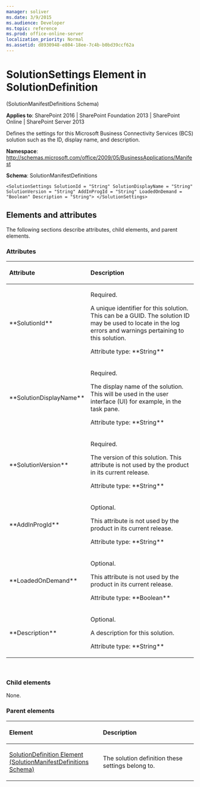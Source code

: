 ```yaml
---
manager: soliver
ms.date: 3/9/2015
ms.audience: Developer
ms.topic: reference
ms.prod: office-online-server
localization_priority: Normal
ms.assetid: d8930948-e804-18ee-7c4b-b0bd39ccf62a
---
```


# SolutionSettings Element in SolutionDefinition 

(SolutionManifestDefinitions Schema)

**Applies to**: SharePoint 2016 | SharePoint Foundation 2013 | SharePoint Online | SharePoint Server 2013

Defines the settings for this Microsoft Business Connectivity Services (BCS) solution such as the ID, display name, and description.

**Namespace**: http://schemas.microsoft.com/office/2009/05/BusinessApplications/Manifest

**Schema**: SolutionManifestDefinitions

```
<SolutionSettings SolutionId = "String" SolutionDisplayName = "String" SolutionVersion = "String" AddInProgId = "String" LoadedOnDemand = "Boolean" Description = "String"> </SolutionSettings>
```

## Elements and attributes

The following sections describe attributes, child elements, and parent elements.

### Attributes

<table>
<colgroup>
<col width="20%" />
<col width="80%" />
</colgroup>
<thead>
<tr class="header">
<th align="left"><p>Attribute</p></th>
<th align="left"><p>Description</p></th>
</tr>
</thead>
<tbody>
<tr class="odd">
<td align="left"><p>**SolutionId**</p></td>
<td align="left"><p>Required.</p>
<p>A unique identifier for this solution. This can be a GUID. The solution ID may be used to locate in the log errors and warnings pertaining to this solution.</p>
<p>Attribute type: **String**</p></td>
</tr>
<tr class="even">
<td align="left"><p>**SolutionDisplayName**</p></td>
<td align="left"><p>Required.</p>
<p>The display name of the solution. This will be used in the user interface (UI) for example, in the task pane.</p>
<p>Attribute type: **String**</p></td>
</tr>
<tr class="odd">
<td align="left"><p>**SolutionVersion**</p></td>
<td align="left"><p>Required.</p>
<p>The version of this solution. This attribute is not used by the product in its current release.</p>
<p>Attribute type: **String**</p></td>
</tr>
<tr class="even">
<td align="left"><p>**AddInProgId**</p></td>
<td align="left"><p>Optional.</p>
<p>This attribute is not used by the product in its current release.</p>
<p>Attribute type: **String**</p></td>
</tr>
<tr class="odd">
<td align="left"><p>**LoadedOnDemand**</p></td>
<td align="left"><p>Optional.</p>
<p>This attribute is not used by the product in its current release.</p>
<p>Attribute type: **Boolean**</p></td>
</tr>
<tr class="even">
<td align="left"><p>**Description**</p></td>
<td align="left"><p>Optional.</p>
<p>A description for this solution.</p>
<p>Attribute type: **String**</p></td>
</tr>
</tbody>
</table>

<br/>

### Child elements

None.

### Parent elements

<table>
<colgroup>
<col width="50%" />
<col width="50%" />
</colgroup>
<thead>
<tr class="header">
<th align="left"><p>Element</p></th>
<th align="left"><p>Description</p></th>
</tr>
</thead>
<tbody>
<tr class="odd">
<td align="left"><p><span sdata="link"><a href="solutiondefinition-element-solutionmanifestdefinitions-schema.md">SolutionDefinition Element (SolutionManifestDefinitions Schema)</a></span></p></td>
<td align="left"><p>The solution definition these settings belong to.</p></td>
</tr>
</tbody>
</table>

<br/>

<br/>








